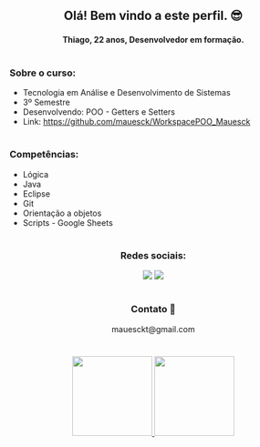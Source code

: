 <h2>
<p align="center">
Olá! Bem vindo a este perfil.	😎
</p>
</h2>

<h4>
<p align="center">
Thiago, 22 anos, Desenvolvedor em formação.
</p>
<p align="right">

</p>
</h4>

#

###	Sobre o curso:
* Tecnologia em Análise e Desenvolvimento de Sistemas
* 3º Semestre
* Desenvolvendo: POO - Getters e Setters
* Link: https://github.com/mauesck/WorkspacePOO_Mauesck

#

###	Competências:
* Lógica
* Java
* Eclipse
* Git
* Orientação a objetos
* Scripts - Google Sheets

#

<h3>
<p align="center">Redes sociais: </p>
</h3>

<p align="center">
<a href="https://instagram.com/mauesk" target="_blank"><img src="https://img.shields.io/badge/-Instagram-%23E4405F?style=for-the-badge&logo=instagram&logoColor=white" target="_blank"></a>	<a href="https://www.linkedin.com/in/thiago-mauesck-lima" target="_blank"><img src="https://img.shields.io/badge/-LinkedIn-%230077B5?style=for-the-badge&logo=linkedin&logoColor=white" target="_blank"></a> 
</p>

#
<h3>
<p align="center">Contato 📩</p>
</h3>

<p align="center">
mauesckt@gmail.com
</p>

#

<div	align="center">
<a href="https://github.com/mauesck">
<img height="140em" src="https://github-readme-stats.vercel.app/api/top-langs/?username=mauesck&layout=compact&langs_count=7&theme=dracula"/> <img height="140em" src="https://github-readme-stats.vercel.app/api?username=mauesck&show_icons=true&theme=dracula&include_all_commits=true&count_private=true"/>
</div>
